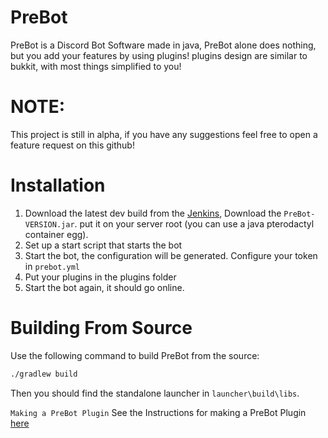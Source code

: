 # PreBot
 PreBot is a Discord Bot Software made in java, PreBot alone does nothing,
 but you add your features by using plugins! plugins design are similar to bukkit, with most things simplified to you!
 
# NOTE:

This project is still in alpha, if you have any suggestions feel free to open a feature request on this github!

# Installation
1. Download the latest dev build from the [Jenkins](https://ci.bluetree242.ml/job/PreBot), 
Download the `PreBot-VERSION.jar`. put it on your server root (you can use a java pterodactyl container egg).
2. Set up a start script that starts the bot
3. Start the bot, the configuration will be generated. Configure your token in `prebot.yml`
4. Put your plugins in the plugins folder
5. Start the bot again, it should go online.

# Building From Source
Use the following command to build PreBot from the source:
```bash
./gradlew build
```
Then you should find the standalone launcher in `launcher\build\libs`.


```Making a PreBot Plugin```
See the Instructions for making a PreBot Plugin [here](MAKING_PLUGIN.md)